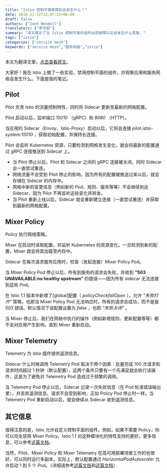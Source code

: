 ```yaml
---
title: "Istio 控制平面故障后会发生什么？"
date: 2018-11-22T22:07:15+08:00
draft: false
authors: ["Jonh Wendell"]
translators: ["李守超"]
summary: "本文展示了当 Istio 控制平面的组件出现故障以后会发生什么现象。"
tags: ["istio"]
categories: ["service mesh"]
keywords: ["service mesh","服务网格","istio"]
---
```


本文为翻译文章，[点击查看原文](https://bani.com.br/2018/11/istio-what-happens-when-control-plane-is-down/)。

大家好！我在 Istio 上做了一些实验，禁用控制平面的组件，并观察应用和服务网格会发生什么。下面是我的笔记。

## Pilot

Pilot 负责 Istio 的流量控制特性，同时将 Sidecar 更新至最新的网格配置。

Pilot 启动以后，监听端口 *15010* （gRPC）和 *8080* （HTTP）。

当应用的 Sidecar（Envoy，Istio-Proxy）启动以后，它将会连接 *pilot.istio-system:15010* ，获取初始配置，并保持长连接。

Pilot 会监听 Kubernetes 资源，只要检测到网格发生变化，就会将最新的配置通过 gRPC 连接推送到 Sidecar 上。

- 当 Pilot 停止以后，Pilot 和 Sidecar 之间的 gRPC 连接被关闭，同时 Sidecar 会一直尝试重连。
- 网络流量不会受到 Pilot 停止的影响，因为所有的配置被推送过来以后，就会存储在 Sidecar 的内存中。
- 网格中新的变更信息（例如新的 Pod、规则、服务等等）不会继续到达 Sidecar，因为 Pilot 不再监听这些变化并转发。
- 当 Pilot 重新上线以后，Sidecar 就会重新建立连接（一直尝试重连）并获取到最新的网格配置。

## Mixer Policy

Policy 执行网络策略。

Mixer 在启动时读取配置，并监听 Kubernetes 的资源变化。一旦检测到新的配置，Mixer 就会将其加载至内存中。

Sidecar 在每次请求服务应用时，检查（发起连接）Mixer Policy Pod。

当 Mixer Policy Pod 停止以后，所有到服务的请求会失败，并收到 **“503 UNAVAILABLE:no healthy upstream”** 的错误——因为所有 sidecar 无法连接到这些 Pod。

在 Istio 1.1 版本中新增了[global]配置（ *policyCheckfailOpen* ），允许 *“失败打开”* 策略，也即当 Mixer Policy Pod 无法响应时，所有的请求会成功，而不是报 *503* 错误。默认情况下该配置设置为 *false* ，也即 *“失败关闭”* 。

当 Mixer 停止后，我们在网格中执行的操作（例如新增规则、更新配置等等）都不会对应用产生影响，直到 Mixer 重新启动。

## Mixer Telemetry

Telemetry 为 Istio 插件提供遥测信息。

Sidecar 什么时候调用 Telemetry Pod 取决于两个因素：批量完成 100 次请求和请求时间超过 1 秒钟（默认配置），这两个条件只要有一个先满足就会执行该操作，这是为了避免对 Telemetry Pod 造成过于频繁的调用。

当 Telemetry Pod 停止以后，Sidecar 记录一次失败信息（在 Pod 标准错误输出里），并丢弃遥测信息。请求不会受到影响，正如 Policy Pod 停止时一样。当 Telemetry Pod 重新启动以后，就会继续从 Sidecar 收到遥测信息。

## 其它信息

值得注意的是，Istio 允许自定义控制平面的组件。例如，如果不需要 Policy，你可以完全禁用 Mixer Policy。Istio 1.1 对这种模块化的特性支持的更好。更多信息，可以参考[这篇文档](https://istio.io/docs/setup/kubernetes/minimal-install/)。

当然，Pilot、Mixer Policy 和 Mixer Telemetry 在高可用部署场景工作的也很好，可以同时运行多副本。实际上，默认配置通过 *HorizontalPodAutoscaler* 允许启动 1 到 5 个 Pod。（详细请参考[这篇文档](https://github.com/istio/istio/blob/release-1.1/install/kubernetes/helm/subcharts/mixer/templates/autoscale.yaml#L15)和[这篇文档](https://github.com/istio/istio/blob/release-1.1/install/kubernetes/helm/subcharts/mixer/values.yaml#L14)）
